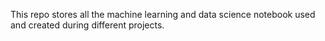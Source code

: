 This repo stores all the machine learning and data science notebook used and created during different projects.
